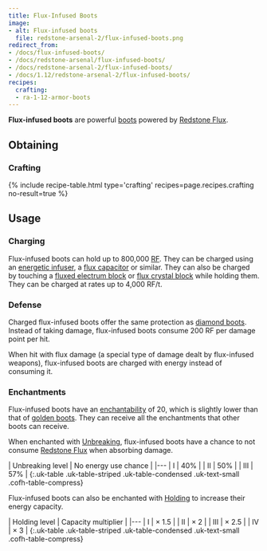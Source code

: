 ```yaml
---
title: Flux-Infused Boots
image:
- alt: Flux-infused boots
  file: redstone-arsenal-2/flux-infused-boots.png
redirect_from:
- /docs/flux-infused-boots/
- /docs/redstone-arsenal/flux-infused-boots/
- /docs/redstone-arsenal-2/flux-infused-boots/
- /docs/1.12/redstone-arsenal-2/flux-infused-boots/
recipes:
  crafting:
  - ra-1-12-armor-boots
---
```


**Flux-infused boots** are powerful
[boots](https://minecraft.wiki/w/Boots) powered by [Redstone
Flux](/docs/redstone-flux/).


Obtaining
---------

### Crafting
{% include recipe-table.html type='crafting' recipes=page.recipes.crafting no-result=true %}


Usage
-----

### Charging
Flux-infused boots can hold up to 800,000 [RF](/docs/redstone-flux/). They
can be charged using an [energetic
infuser](../../thermal-expansion/energetic-infuser/), a [flux
capacitor](../../thermal-expansion/flux-capacitor/) or similar. They can also be
charged by touching a [fluxed electrum block](../fluxed-electrum-block/) or
[flux crystal block](../flux-crystal-block) while holding them. They can be
charged at rates up to 4,000 RF/t.

### Defense
Charged flux-infused boots offer the same protection as [diamond
boots](https://minecraft.wiki/w/Diamond_Boots). Instead of taking damage,
flux-infused boots consume 200 RF per damage point per hit.

When hit with flux damage (a special type of damage dealt by flux-infused
weapons), flux-infused boots are charged with energy instead of consuming it.

### Enchantments
Flux-infused boots have an
[enchantability](https://minecraft.wiki/w/Enchantability) of 20, which is
slightly lower than that of [golden
boots](https://minecraft.wiki/w/Golden_Boots). They can receive all the
enchantments that other boots can receive.

When enchanted with [Unbreaking](https://minecraft.wiki/w/Unbreaking),
flux-infused boots have a chance to not consume [Redstone
Flux](/docs/redstone-flux/) when absorbing damage.

| Unbreaking level | No energy use chance |
|---
| I | 40% |
| II | 50% |
| III | 57% |
{:.uk-table .uk-table-striped .uk-table-condensed .uk-text-small .cofh-table-compress}

Flux-infused boots can also be enchanted with
[Holding](../../cofh-core/holding/) to increase their energy capacity.

| Holding level | Capacity multiplier |
|---
| I | × 1.5 |
| II | × 2 |
| III | × 2.5 |
| IV | × 3 |
{:.uk-table .uk-table-striped .uk-table-condensed .uk-text-small .cofh-table-compress}
